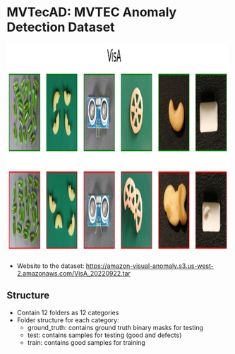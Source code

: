 # MVTecAD: MVTEC Anomaly Detection Dataset

<img src="images/VisA.png" width="800" height="480" />

- Website to the dataset: https://amazon-visual-anomaly.s3.us-west-2.amazonaws.com/VisA_20220922.tar

## Structure
- Contain 12 folders as 12 categories
- Folder structure for each category:
  - ground_truth: contains ground truth binary masks for testing
  - test: contains samples for testing (good and defects)
  - train: contains good samples for training

